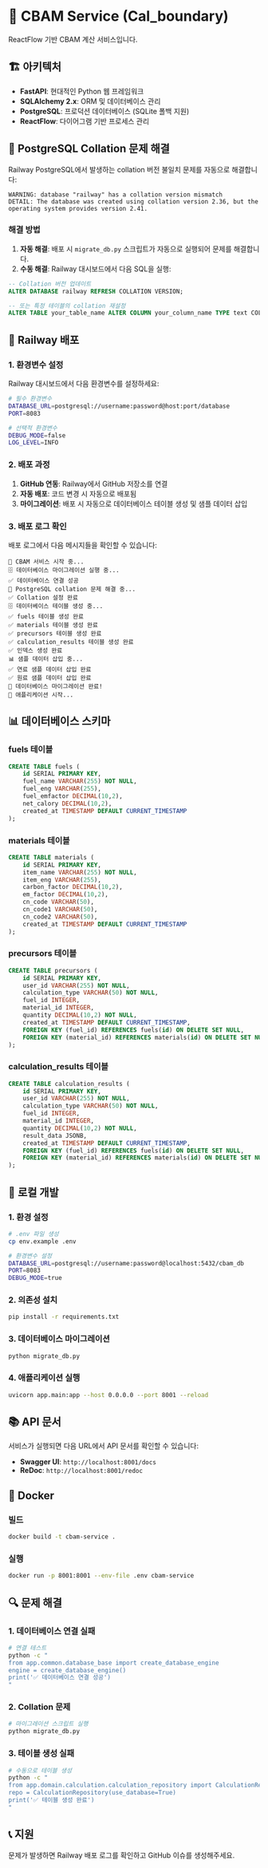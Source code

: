 # 🚀 CBAM Service (Cal_boundary)

ReactFlow 기반 CBAM 계산 서비스입니다.

## 🏗️ 아키텍처

- **FastAPI**: 현대적인 Python 웹 프레임워크
- **SQLAlchemy 2.x**: ORM 및 데이터베이스 관리
- **PostgreSQL**: 프로덕션 데이터베이스 (SQLite 폴백 지원)
- **ReactFlow**: 다이어그램 기반 프로세스 관리

## 🚨 PostgreSQL Collation 문제 해결

Railway PostgreSQL에서 발생하는 collation 버전 불일치 문제를 자동으로 해결합니다:

```
WARNING: database "railway" has a collation version mismatch
DETAIL: The database was created using collation version 2.36, but the operating system provides version 2.41.
```

### 해결 방법

1. **자동 해결**: 배포 시 `migrate_db.py` 스크립트가 자동으로 실행되어 문제를 해결합니다.
2. **수동 해결**: Railway 대시보드에서 다음 SQL을 실행:

```sql
-- Collation 버전 업데이트
ALTER DATABASE railway REFRESH COLLATION VERSION;

-- 또는 특정 테이블의 collation 재설정
ALTER TABLE your_table_name ALTER COLUMN your_column_name TYPE text COLLATE "default";
```

## 🚀 Railway 배포

### 1. 환경변수 설정

Railway 대시보드에서 다음 환경변수를 설정하세요:

```bash
# 필수 환경변수
DATABASE_URL=postgresql://username:password@host:port/database
PORT=8083

# 선택적 환경변수
DEBUG_MODE=false
LOG_LEVEL=INFO
```

### 2. 배포 과정

1. **GitHub 연동**: Railway에서 GitHub 저장소를 연결
2. **자동 배포**: 코드 변경 시 자동으로 배포됨
3. **마이그레이션**: 배포 시 자동으로 데이터베이스 테이블 생성 및 샘플 데이터 삽입

### 3. 배포 로그 확인

배포 로그에서 다음 메시지들을 확인할 수 있습니다:

```
🚀 CBAM 서비스 시작 중...
🗄️ 데이터베이스 마이그레이션 실행 중...
✅ 데이터베이스 연결 성공
🔧 PostgreSQL collation 문제 해결 중...
✅ Collation 설정 완료
🗄️ 데이터베이스 테이블 생성 중...
✅ fuels 테이블 생성 완료
✅ materials 테이블 생성 완료
✅ precursors 테이블 생성 완료
✅ calculation_results 테이블 생성 완료
✅ 인덱스 생성 완료
📊 샘플 데이터 삽입 중...
✅ 연료 샘플 데이터 삽입 완료
✅ 원료 샘플 데이터 삽입 완료
🎉 데이터베이스 마이그레이션 완료!
🚀 애플리케이션 시작...
```

## 📊 데이터베이스 스키마

### fuels 테이블
```sql
CREATE TABLE fuels (
    id SERIAL PRIMARY KEY,
    fuel_name VARCHAR(255) NOT NULL,
    fuel_eng VARCHAR(255),
    fuel_emfactor DECIMAL(10,2),
    net_calory DECIMAL(10,2),
    created_at TIMESTAMP DEFAULT CURRENT_TIMESTAMP
);
```

### materials 테이블
```sql
CREATE TABLE materials (
    id SERIAL PRIMARY KEY,
    item_name VARCHAR(255) NOT NULL,
    item_eng VARCHAR(255),
    carbon_factor DECIMAL(10,2),
    em_factor DECIMAL(10,2),
    cn_code VARCHAR(50),
    cn_code1 VARCHAR(50),
    cn_code2 VARCHAR(50),
    created_at TIMESTAMP DEFAULT CURRENT_TIMESTAMP
);
```

### precursors 테이블
```sql
CREATE TABLE precursors (
    id SERIAL PRIMARY KEY,
    user_id VARCHAR(255) NOT NULL,
    calculation_type VARCHAR(50) NOT NULL,
    fuel_id INTEGER,
    material_id INTEGER,
    quantity DECIMAL(10,2) NOT NULL,
    created_at TIMESTAMP DEFAULT CURRENT_TIMESTAMP,
    FOREIGN KEY (fuel_id) REFERENCES fuels(id) ON DELETE SET NULL,
    FOREIGN KEY (material_id) REFERENCES materials(id) ON DELETE SET NULL
);
```

### calculation_results 테이블
```sql
CREATE TABLE calculation_results (
    id SERIAL PRIMARY KEY,
    user_id VARCHAR(255) NOT NULL,
    calculation_type VARCHAR(50) NOT NULL,
    fuel_id INTEGER,
    material_id INTEGER,
    quantity DECIMAL(10,2) NOT NULL,
    result_data JSONB,
    created_at TIMESTAMP DEFAULT CURRENT_TIMESTAMP,
    FOREIGN KEY (fuel_id) REFERENCES fuels(id) ON DELETE SET NULL,
    FOREIGN KEY (material_id) REFERENCES materials(id) ON DELETE SET NULL
);
```

## 🔧 로컬 개발

### 1. 환경 설정

```bash
# .env 파일 생성
cp env.example .env

# 환경변수 설정
DATABASE_URL=postgresql://username:password@localhost:5432/cbam_db
PORT=8083
DEBUG_MODE=true
```

### 2. 의존성 설치

```bash
pip install -r requirements.txt
```

### 3. 데이터베이스 마이그레이션

```bash
python migrate_db.py
```

### 4. 애플리케이션 실행

```bash
uvicorn app.main:app --host 0.0.0.0 --port 8001 --reload
```

## 📚 API 문서

서비스가 실행되면 다음 URL에서 API 문서를 확인할 수 있습니다:

- **Swagger UI**: `http://localhost:8001/docs`
- **ReDoc**: `http://localhost:8001/redoc`

## 🐳 Docker

### 빌드

```bash
docker build -t cbam-service .
```

### 실행

```bash
docker run -p 8001:8001 --env-file .env cbam-service
```

## 🔍 문제 해결

### 1. 데이터베이스 연결 실패

```bash
# 연결 테스트
python -c "
from app.common.database_base import create_database_engine
engine = create_database_engine()
print('✅ 데이터베이스 연결 성공')
"
```

### 2. Collation 문제

```bash
# 마이그레이션 스크립트 실행
python migrate_db.py
```

### 3. 테이블 생성 실패

```bash
# 수동으로 테이블 생성
python -c "
from app.domain.calculation.calculation_repository import CalculationRepository
repo = CalculationRepository(use_database=True)
print('✅ 테이블 생성 완료')
"
```

## 📞 지원

문제가 발생하면 Railway 배포 로그를 확인하고 GitHub 이슈를 생성해주세요.
